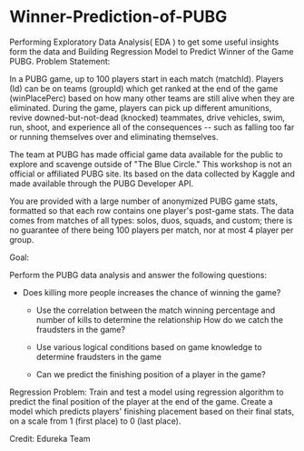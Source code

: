 # Winner-Prediction-of-PUBG
Performing Exploratory Data Analysis( EDA ) to get some useful insights form the data and Building Regression Model to Predict Winner of the Game PUBG.
Problem Statement:

In a PUBG game, up to 100 players start in each match (matchId). Players (Id) can be on teams (groupId) which get ranked at the end of the game (winPlacePerc) based on how many other teams are still alive when they are eliminated. During the game, players can pick up different amunitions, revive downed-but-not-dead (knocked) teammates, drive vehicles, swim, run, shoot, and experience all of the consequences -- such as falling too far or running themselves over and eliminating themselves.

The team at PUBG has made official game data available for the public to explore and scavenge outside of "The Blue Circle." This workshop is not an official or affiliated PUBG site. Its based on the data collected by Kaggle and made available through the PUBG Developer API.

You are provided with a large number of anonymized PUBG game stats, formatted so that each row contains one player's post-game stats. The data comes from matches of all types: solos, duos, squads, and custom; there is no guarantee of there being 100 players per match, nor at most 4 player per group.

Goal:

Perform the PUBG data analysis and answer the following questions:

- Does killing more people increases the chance of winning the game?

  - Use the correlation between the match winning percentage and number of kills to determine the relationship
    How do we catch the fraudsters in the game?

   - Use various logical conditions based on game knowledge to determine fraudsters in the game
   - Can we predict the finishing position of a player in the game?


Regression Problem: Train and test a model using regression algorithm to predict the final position of the player at the end of the game. Create a model which predicts players' finishing placement based on their final stats, on a scale from 1 (first place) to 0 (last place).














Credit: Edureka Team
